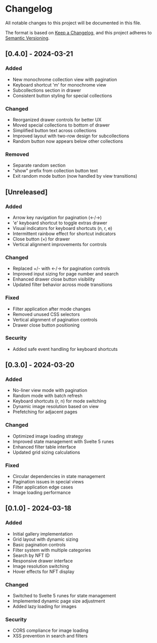 # Changelog

All notable changes to this project will be documented in this file.

The format is based on [Keep a Changelog](https://keepachangelog.com/en/1.0.0/),
and this project adheres to [Semantic Versioning](https://semver.org/spec/v2.0.0.html).

## [0.4.0] - 2024-03-21

### Added
- New monochrome collection view with pagination
- Keyboard shortcut 'm' for monochrome view
- Subcollections section in drawer
- Consistent button styling for special collections

### Changed
- Reorganized drawer controls for better UX
- Moved special collections to bottom of drawer
- Simplified button text across collections
- Improved layout with two-row design for subcollections
- Random button now appears below other collections

### Removed
- Separate random section
- "show" prefix from collection button text
- Exit random mode button (now handled by view transitions)

## [Unreleased]
### Added
- Arrow key navigation for pagination (←/→)
- 'e' keyboard shortcut to toggle extras drawer
- Visual indicators for keyboard shortcuts (n, r, e)
- Intermittent rainbow effect for shortcut indicators
- Close button (×) for drawer
- Vertical alignment improvements for controls

### Changed
- Replaced +/- with ←/→ for pagination controls
- Improved input sizing for page number and search
- Enhanced drawer close button visibility
- Updated filter behavior across mode transitions

### Fixed
- Filter application after mode changes
- Removed unused CSS selectors
- Vertical alignment of pagination controls
- Drawer close button positioning

### Security
- Added safe event handling for keyboard shortcuts

## [0.3.0] - 2024-03-20

### Added
- No-liner view mode with pagination
- Random mode with batch refresh
- Keyboard shortcuts (r, n) for mode switching
- Dynamic image resolution based on view
- Prefetching for adjacent pages

### Changed
- Optimized image loading strategy
- Improved state management with Svelte 5 runes
- Enhanced filter table interface
- Updated grid sizing calculations

### Fixed
- Circular dependencies in state management
- Pagination issues in special views
- Filter application edge cases
- Image loading performance

## [0.1.0] - 2024-03-18

### Added
- Initial gallery implementation
- Grid layout with dynamic sizing
- Basic pagination controls
- Filter system with multiple categories
- Search by NFT ID
- Responsive drawer interface
- Image resolution switching
- Hover effects for NFT display

### Changed
- Switched to Svelte 5 runes for state management
- Implemented dynamic page size adjustment
- Added lazy loading for images

### Security
- CORS compliance for image loading
- XSS prevention in search and filters 